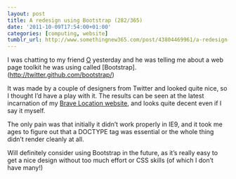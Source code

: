 ```yaml
---
layout: post
title: A redesign using Bootstrap (282/365)
date: '2011-10-09T17:54:00+01:00'
categories: [computing, website]
tumblr_url: http://www.somethingnew365.com/post/43804469961/a-redesign-using-bootstrap-282365
---
```

I was chatting to my friend [O](http://www.facebook.com/apavamontri) yesterday and he was telling me about a web page toolkit he was using called [Bootstrap].(http://twitter.github.com/bootstrap/)

It was made by a couple of designers from Twitter and looked quite nice, so I thought I’d have a play with it. The results can be seen at the latest incarnation of my [Brave Location website](http://www.bravelocation.com/), and looks quite decent even if I say it myself.

The only pain was that initially it didn’t work properly in IE9, and it took me ages to figure out that a DOCTYPE tag was essential or the whole thing didn’t render cleanly at all.

Will definitely consider using Bootstrap in the future, as it’s really easy to get a nice design without too much effort or CSS skills (of which I don’t have many!)

